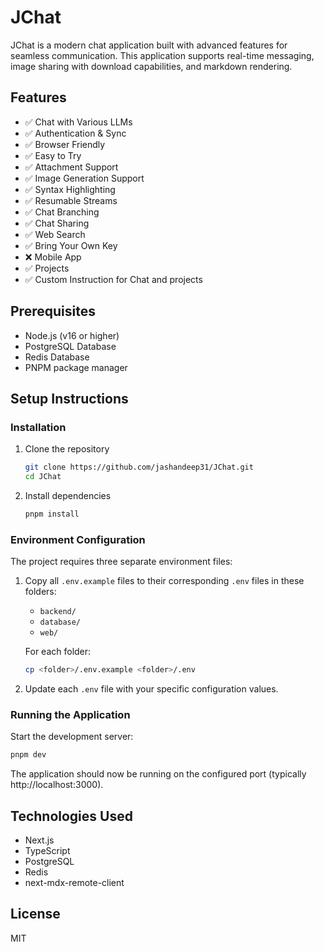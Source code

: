 # JChat

JChat is a modern chat application built with advanced features for seamless communication. This application supports real-time messaging, image sharing with download capabilities, and markdown rendering.

## Features

- ✅ Chat with Various LLMs
- ✅ Authentication & Sync
- ✅ Browser Friendly
- ✅ Easy to Try
- ✅ Attachment Support
- ✅ Image Generation Support
- ✅ Syntax Highlighting
- ✅ Resumable Streams
- ✅ Chat Branching
- ✅ Chat Sharing
- ✅ Web Search
- ✅ Bring Your Own Key
- ❌ Mobile App
- ✅ Projects
- ✅ Custom Instruction for Chat and projects

## Prerequisites

- Node.js (v16 or higher)
- PostgreSQL Database
- Redis Database
- PNPM package manager

## Setup Instructions

### Installation

1. Clone the repository

   ```bash
   git clone https://github.com/jashandeep31/JChat.git
   cd JChat
   ```

2. Install dependencies
   ```bash
   pnpm install
   ```

### Environment Configuration

The project requires three separate environment files:

1. Copy all `.env.example` files to their corresponding `.env` files in these folders:

   - `backend/`
   - `database/`
   - `web/`

   For each folder:

   ```bash
   cp <folder>/.env.example <folder>/.env
   ```

2. Update each `.env` file with your specific configuration values.

### Running the Application

Start the development server:

```bash
pnpm dev
```

The application should now be running on the configured port (typically http://localhost:3000).

## Technologies Used

- Next.js
- TypeScript
- PostgreSQL
- Redis
- next-mdx-remote-client

## License

MIT
